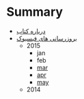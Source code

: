 # Summary

* [درباره کتاب](README.md)
* [بروزرسانی های فیسبوک](facebook.md)
   * 2015
       * jan
       * feb
       * [mar](mar.md)
       * [apr](apr.md)
       * [may](may.md)
   * 2014

